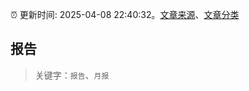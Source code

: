 :alarm_clock: 更新时间: 2025-04-08 22:40:32。[文章来源](/README.md)、[文章分类](/TAGS.md)

## 报告


> 关键字：`报告`、`月报`



